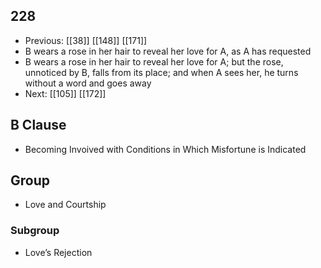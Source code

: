 ## 228
- Previous: [[38]] [[148]] [[171]] 
- B wears a rose in her hair to reveal her love for A, as A has requested
- B wears a rose in her hair to reveal her love for A; but the rose, unnoticed by B, falls from its place; and when A sees her, he turns without a word and goes away
- Next: [[105]] [[172]] 

## B Clause
- Becoming Invoived with Conditions in Which Misfortune is Indicated

## Group
- Love and Courtship

### Subgroup
- Love’s Rejection

